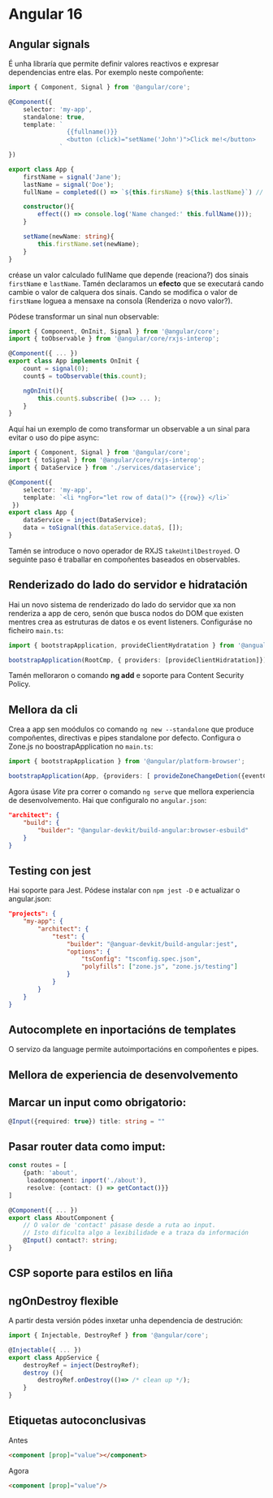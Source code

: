 # Angular 16
 
## Angular signals

É unha libraría que permite definir valores reactivos e expresar dependencias entre elas. Por exemplo neste compoñente:

```Typescript
import { Component, Signal } from '@angular/core';

@Component({
    selector: 'my-app',
    standalone: true,
    template: `
                {{fullname()}}
                <button (click)="setName('John')">Click me!</button>
              `
})

export class App {
    firstName = signal('Jane');
    lastName = signal('Doe');
    fullName = completed(() => `${this.firsName} ${this.lastName}`) // ollo! isto é unha función

    constructor(){
        effect(() => console.log('Name changed:' this.fullName()));
    }

    setName(newName: string){
        this.firstName.set(newName);
    }
}
```

créase un valor calculado fullName que depende (reaciona?) dos sinais `firstName` e `lastName`. Tamén declaramos un **efecto** que se executará cando cambie o valor de calquera dos sinais. Cando se modifica o valor de `firstName` loguea a mensaxe na consola (Renderiza o novo valor?).

Pódese transformar un sinal nun observable: 

```Typescript
import { Component, OnInit, Signal } from '@angular/core';
import { toObservable } from '@angular/core/rxjs-interop';

@Component({ ... })
export class App implements OnInit {
    count = signal(0);
    count$ = toObservable(this.count);

    ngOnInit(){
        this.count$.subscribe( ()=> ... );
    }
}
```
Aquí hai un exemplo de como transformar un observable a un sinal para evitar o uso do pipe async:

```Typescript
import { Component, Signal } from '@angular/core';
import { toSignal } from '@angular/core/rxjs-interop';
import { DataService } from './services/dataservice';

@Component({ 
    selector: 'my-app',
    template: `<li *ngFor="let row of data()"> {{row}} </li>` 
 })
export class App {
    dataService = inject(DataService);
    data = toSignal(this.dataService.data$, []);
}
```
Tamén se introduce o novo operador de RXJS `takeUntilDestroyed`.
O seguinte paso é traballar en compoñentes baseados en observables.

## Renderizado do lado do servidor e hidratación

Hai un novo sistema de renderizado do lado do servidor que xa non renderiza a app de cero, senón que busca nodos do DOM que existen mentres crea as estruturas de datos e os event listeners. Configuráse no ficheiro `main.ts`:

```Typescript
import { bootstrapApplication, provideClientHydratation } from '@angualar/platform-browser';

bootstrapApplication(RootCmp, { providers: [provideClientHidratation]});
```

Tamén melloraron o comando **ng add** e soporte para Content Security Policy.

## Mellora da cli

Crea a app sen moódulos co comando `ng new --standalone` que produce compoñentes, directivas e pipes standalone por defecto.
Configura o Zone.js no boostrapApplication no `main.ts`: 

```Typescript
import { bootstrapApplication } from '@angular/platform-browser';

bootstrapApplication(App, {providers: [ provideZoneChangeDetion({eventCoalescing: true})]});
```

Agora úsase *Vite* pra correr o comando `ng serve` que mellora experiencia de desenvolvemento. Hai que configuralo no `angular.json`:

```json
"architect": {
    "build": {
        "builder": "@angular-devkit/build-angular:browser-esbuild"
    }
}
```

## Testing con jest

Hai soporte para Jest. Pódese instalar con `npm jest -D` e actualizar o angular.json:

```json
"projects": {
    "my-app": {
        "architect": {
            "test": {
                "builder": "@anguar-devkit/build-angular:jest",
                "options": {
                    "tsConfig": "tsconfig.spec.json",
                    "polyfills": ["zone.js", "zone.js/testing"]
                }
            }
        }
    }
}
```

## Autocomplete en inportacións de templates

O servizo da language permite autoimportacións en compoñentes e pipes.

## Mellora de experiencia de desenvolvemento

## Marcar un input como obrigatorio:
```Typescript
@Input({required: true}) title: string = ""
```
## Pasar router data como imput:
```Typescript
const routes = [ 
    {path: 'about',
     loadcomponent: inport('./about'),
     resolve: {contact: () => getContact()}} 
]

@Component({ ... })
export class AboutComponent {
    // O valor de 'contact' pásase desde a ruta ao input.
    // Isto dificulta algo a lexibilidade e a traza da información
    @Input() contact?: string; 
}
```

## CSP soporte para estilos en liña

## ngOnDestroy flexible

A partir desta versión pódes inxetar unha dependencia de destrución:

```Typescript
import { Injectable, DestroyRef } from '@angular/core';

@Injectable({ ... })
export class AppService {
    destroyRef = inject(DestroyRef);
    destroy (){
        destroyRef.onDestroy(()=> /* clean up */);
    }
}
```

## Etiquetas autoconclusivas

Antes 
```html
<component [prop]="value"></component>
```

Agora
```html
<component [prop]="value"/>
```